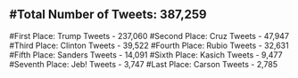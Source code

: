 #Total Number of Tweets: 387,259 
---
#First Place: Trump Tweets - 237,060
#Second Place: Cruz Tweets - 47,947
#Third Place: Clinton Tweets - 39,522
#Fourth Place: Rubio Tweets - 32,631
#Fifth Place: Sanders Tweets - 14,091
#Sixth Place: Kasich Tweets - 9,477
#Seventh Place: Jeb! Tweets - 3,747
#Last Place: Carson Tweets - 2,785
